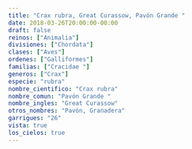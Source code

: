```yaml
---
title: "Crax rubra, Great Curassow, Pavón Grande "
date: 2018-03-26T20:00:00-00:00
draft: false
reinos: ["Animalia"]
divisiones: ["Chordata"]
clases: ["Aves"]
ordenes: ["Galliformes"]
familias: ["Cracidae "]
generos: ["Crax"]
especie: "rubra"
nombre_cientifico: "Crax rubra"
nombre_comun: "Pavón Grande "
nombre_ingles: "Great Curassow"
otros_nombres: "Pavón, Granadera"
garrigues: "26"
vista: true
los_cielos: true
---
```

